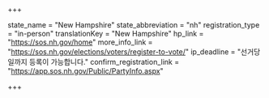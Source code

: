 +++

state_name = "New Hampshire"
state_abbreviation = "nh"
registration_type = "in-person"
translationKey = "New Hampshire"
hp_link = "https://sos.nh.gov/home"
more_info_link = "https://sos.nh.gov/elections/voters/register-to-vote/"
ip_deadline = "선거당일까지 등록이 가능합니다."
confirm_registration_link = "https://app.sos.nh.gov/Public/PartyInfo.aspx"

+++